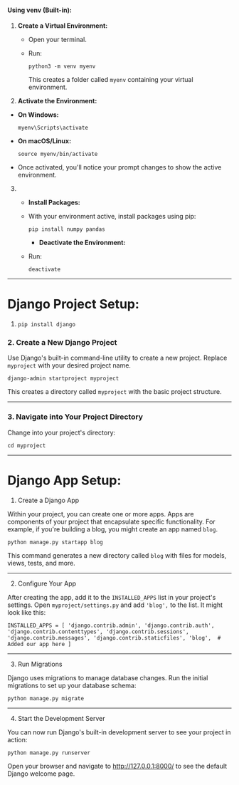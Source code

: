 #### Using venv (Built-in):

1.  **Create a Virtual Environment:**

    - Open your terminal.
    - Run:

      `python3 -m venv myenv`

      This creates a folder called `myenv` containing your virtual environment.

2.  **Activate the Environment:**

- **On Windows:**

  `myenv\Scripts\activate`

- **On macOS/Linux:**

  `source myenv/bin/activate`

- Once activated, you'll notice your prompt changes to show the active environment.

3. - **Install Packages:**

   - With your environment active, install packages using pip:

     `pip install numpy pandas`

     - **Deactivate the Environment:**

   - Run:

     `deactivate`

---

# Django Project Setup:

1. `pip install django`

### 2\. Create a New Django Project

Use Django's built-in command-line utility to create a new project. Replace `myproject` with your desired project name.

`django-admin startproject myproject`

This creates a directory called `myproject` with the basic project structure.

---

### 3\. Navigate into Your Project Directory

Change into your project's directory:

`cd myproject`

---

# Django App Setup:

1. Create a Django App

Within your project, you can create one or more apps. Apps are components of your project that encapsulate specific functionality. For example, if you're building a blog, you might create an app named `blog`.

`python manage.py startapp blog`

This command generates a new directory called `blog` with files for models, views, tests, and more.

---

2. Configure Your App

After creating the app, add it to the `INSTALLED_APPS` list in your project's settings. Open `myproject/settings.py` and add `'blog',` to the list. It might look like this:

`INSTALLED_APPS = [
    'django.contrib.admin',
    'django.contrib.auth',
    'django.contrib.contenttypes',
    'django.contrib.sessions',
    'django.contrib.messages',
    'django.contrib.staticfiles',
    'blog',  # Added our app here
]`

---

3. Run Migrations

Django uses migrations to manage database changes. Run the initial migrations to set up your database schema:

`python manage.py migrate`

---

4. Start the Development Server

You can now run Django's built-in development server to see your project in action:

`python manage.py runserver`

Open your browser and navigate to http://127.0.0.1:8000/ to see the default Django welcome page.
